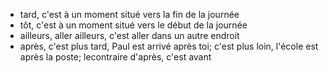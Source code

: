 - tard, c'est à un moment situé vers la fin de la journée
- tôt, c'est à un moment situé vers le début de la journée
- ailleurs, aller ailleurs, c'est aller dans un autre endroit
- après, c'est plus tard, Paul est arrivé après toi; c'est plus loin, l'école est après la poste; lecontraire d'après, c'est avant